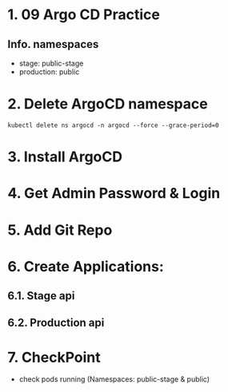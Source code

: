 # 1. 09 Argo CD Practice <!-- omit in toc -->

## Info. namespaces
- stage: public-stage
- production: public
# 2. Delete ArgoCD namespace
```vim
kubectl delete ns argocd -n argocd --force --grace-period=0
```


# 3. Install ArgoCD
# 4. Get Admin Password & Login
# 5. Add Git Repo
# 6. Create Applications:
## 6.1. Stage api
## 6.2. Production api

# 7. CheckPoint
- check pods running (Namespaces: public-stage & public)

